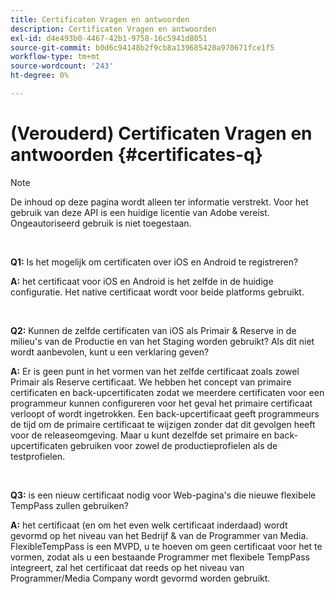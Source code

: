 ```yaml
---
title: Certificaten Vragen en antwoorden
description: Certificaten Vragen en antwoorden
exl-id: d4e493b0-4467-42b1-9758-16c5941d8051
source-git-commit: b0d6c94148b2f9cb8a139685420a970671fce1f5
workflow-type: tm+mt
source-wordcount: '243'
ht-degree: 0%

---
```


# (Verouderd) Certificaten Vragen en antwoorden {#certificates-q}

>[!NOTE]
>
>De inhoud op deze pagina wordt alleen ter informatie verstrekt. Voor het gebruik van deze API is een huidige licentie van Adobe vereist. Ongeautoriseerd gebruik is niet toegestaan.

</br>

**Q1:** Is het mogelijk om certificaten over iOS en Android te registreren?

**A:** het certificaat voor iOS en Android is het zelfde in de huidige configuratie. Het native certificaat wordt voor beide platforms gebruikt.

</br>

**Q2:** Kunnen de zelfde certificaten van iOS als Primair &amp; Reserve in de milieu&#39;s van de Productie en van het Staging worden gebruikt? Als dit niet wordt aanbevolen, kunt u een verklaring geven?

**A:** Er is geen punt in het vormen van het zelfde certificaat zoals zowel Primair als Reserve certificaat. We hebben het concept van primaire certificaten en back-upcertificaten zodat we meerdere certificaten voor een programmeur kunnen configureren voor het geval het primaire certificaat verloopt of wordt ingetrokken. Een back-upcertificaat geeft programmeurs de tijd om de primaire certificaat te wijzigen zonder dat dit gevolgen heeft voor de releaseomgeving. Maar u kunt dezelfde set primaire en back-upcertificaten gebruiken voor zowel de productieprofielen als de testprofielen.

</br>

**Q3:** is een nieuw certificaat nodig voor Web-pagina&#39;s die nieuwe flexibele TempPass zullen gebruiken?

**A:** het certificaat (en om het even welk certificaat inderdaad) wordt gevormd op het niveau van het Bedrijf &amp; van de Programmer van Media. FlexibleTempPass is een MVPD, u te hoeven om geen certificaat voor het te vormen, zodat als u een bestaande Programmer met flexibele TempPass integreert, zal het certificaat dat reeds op het niveau van Programmer/Media Company wordt gevormd worden gebruikt.
